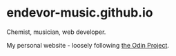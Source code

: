 # endevor-music.github.io

Chemist, musician, web developer.

My personal website - loosely following [the Odin Project](https://www.theodinproject.com).
